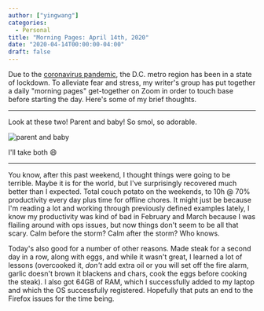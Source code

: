 ```yaml
---
author: ["yingwang"]
categories:
  - Personal
title: "Morning Pages: April 14th, 2020"
date: "2020-04-14T00:00:00-04:00"
draft: false
---
```


Due to the [coronavirus
pandemic](https://en.wikipedia.org/wiki/2019-20_coronavirus_pandemic), the D.C.
metro region has been in a state of lockdown. To alleviate fear and stress, my
writer's group has put together a daily "morning pages" get-together on Zoom in
order to touch base before starting the day. Here's some of my brief thoughts.

__________

Look at these two! Parent and baby! So smol, so adorable.

![parent and baby](/img/posts/2020/04/14/morning_pages.png)

I'll take both :smile:

__________

You know, after this past weekend, I thought things were going to be terrible.
Maybe it is for the world, but I've surprisingly recovered much better than I
expected. Total couch potato on the weekends, to 10h @ 70% productivity every
day plus time for offline chores. It might just be because I'm reading a lot and
working through previously defined examples lately, I know my productivity was
kind of bad in February and March because I was flailing around with ops issues,
but now things don't seem to be all that scary. Calm before the storm? Calm
after the storm? Who knows.

Today's also good for a number of other reasons. Made steak for a second day in
a row, along with eggs, and while it wasn't great, I learned a lot of lessons
(overcooked it, *don't* add extra oil or you will set off the fire alarm, garlic
doesn't brown it blackens and chars, cook the eggs before cooking the steak). I
also got 64GB of RAM, which I successfully added to my laptop and which the OS
successfully registered. Hopefully that puts an end to the Firefox issues for
the time being.
